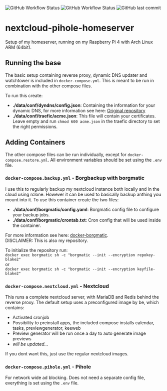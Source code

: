 ![GitHub Workflow Status](https://img.shields.io/github/workflow/status/frutti93/homeserver/build%20latest) ![GitHub Workflow Status](https://img.shields.io/github/workflow/status/frutti93/homeserver/build%20tagged) ![GitHub last commit](https://img.shields.io/github/last-commit/frutti93/homeserver)

# nextcloud-pihole-homeserver
Setup of my homeserver, running on my Raspberry Pi 4 with Arch Linux ARM (64bit). 

## Running the base
The basic setup containing reverse proxy, dynamic DNS updater and watchtower is included in `docker-compose.yml`.
This is meant to be run in combination with the other compose files.

To run this create:
* **./data/conf/dyndns/config.json**: Containing the information for your dynamic DNS, for more information see here: [Original repository](https://github.com/qdm12/ddns-updater)
* **./data/conf/traefic/acme.json**: This file will contain your certificates. Leave empty and run `chmod 600 acme.json` in the traefic directory to set the right permissions.

## Adding Containers
The other compose files can be run individually, except for `docker-compose.restore.yml`. All environment variables should be set using the `.env` file.

### `docker-compose.backup.yml` - Borgbackup with borgmatic
I use this to regularly backup my nextcloud instance both locally and in the cloud using rclone.
However it can be used to basically backup anthing you mount into it.
To use this container create the two files:
* **./data/conf/borgmatic/config.yaml**: Borgmatic config file to configure your backup jobs.
* **./data/conf/borgmatic/crontab.txt**: Cron config that will be used inside the container.

For more information see here: [docker-borgmatic](https://github.com/frutti93/docker-borgmatic). \
DISCLAIMER: This is also my repository.

To initialize the repository run: \
`docker exec borgmatic sh -c "borgmatic --init --encryption repokey-blake2"` \
or \
`docker exec borgmatic sh -c "borgmatic --init --encryption keyfile-blake2"`

### `docker-compose.nextcloud.yml` - Nextcloud
This runs a complete nextcloud server, with MariaDB and Redis behind the reverse proxy. 
The default setup uses a preconfigured image by be, which contains:
* Activated cronjob
* Possibility to preinstall apps, the included compose installs calendar, tasks, previewgenerator, keeweb
* Preview generator will be run once a day to auto generate image previews
* *will be updated...*

If you dont want this, just use the regular nextcloud images.

### `docker-compose.pihole.yml` - Pihole
For network wide ad blocking. Does not need a separate config file, everything is set using the `.env` file.

